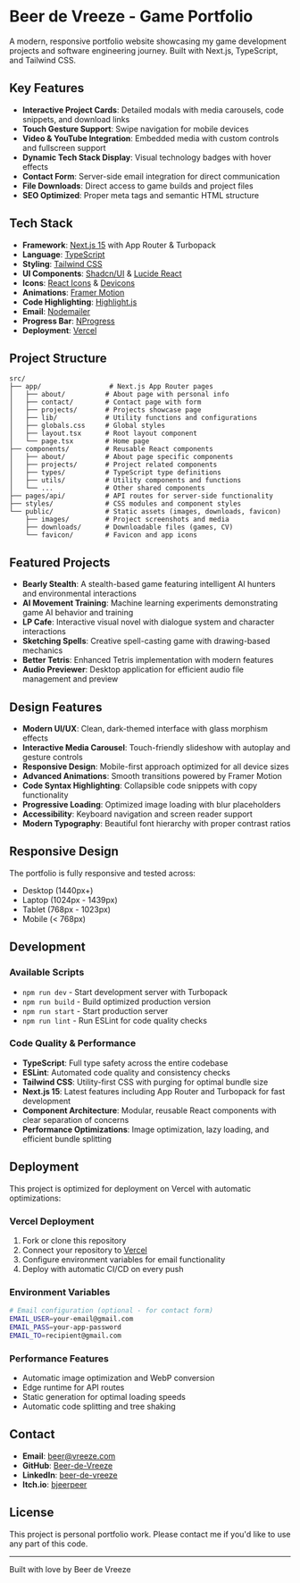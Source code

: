 # Beer de Vreeze - Game Portfolio

A modern, responsive portfolio website showcasing my game development projects and software engineering journey. Built with Next.js, TypeScript, and Tailwind CSS.

## Key Features

- **Interactive Project Cards**: Detailed modals with media carousels, code snippets, and download links
- **Touch Gesture Support**: Swipe navigation for mobile devices
- **Video & YouTube Integration**: Embedded media with custom controls and fullscreen support
- **Dynamic Tech Stack Display**: Visual technology badges with hover effects
- **Contact Form**: Server-side email integration for direct communication
- **File Downloads**: Direct access to game builds and project files
- **SEO Optimized**: Proper meta tags and semantic HTML structure

## Tech Stack

- **Framework**: [Next.js 15](https://nextjs.org/) with App Router & Turbopack
- **Language**: [TypeScript](https://www.typescriptlang.org/)
- **Styling**: [Tailwind CSS](https://tailwindcss.com/)
- **UI Components**: [Shadcn/UI](https://ui.shadcn.com/) & [Lucide React](https://lucide.dev/)
- **Icons**: [React Icons](https://react-icons.github.io/react-icons/) & [Devicons](https://devicon.dev/)
- **Animations**: [Framer Motion](https://www.framer.com/motion/)
- **Code Highlighting**: [Highlight.js](https://highlightjs.org/)
- **Email**: [Nodemailer](https://nodemailer.com/)
- **Progress Bar**: [NProgress](https://ricostacruz.com/nprogress/)
- **Deployment**: [Vercel](https://vercel.com/)

## Project Structure

```text
src/
├── app/                 # Next.js App Router pages
│   ├── about/          # About page with personal info
│   ├── contact/        # Contact page with form
│   ├── projects/       # Projects showcase page
│   ├── lib/            # Utility functions and configurations
│   ├── globals.css     # Global styles
│   ├── layout.tsx      # Root layout component
│   └── page.tsx        # Home page
├── components/         # Reusable React components
│   ├── about/          # About page specific components
│   ├── projects/       # Project related components
│   ├── types/          # TypeScript type definitions
│   ├── utils/          # Utility components and functions
│   └── ...             # Other shared components
├── pages/api/          # API routes for server-side functionality
├── styles/             # CSS modules and component styles
└── public/             # Static assets (images, downloads, favicon)
    ├── images/         # Project screenshots and media
    ├── downloads/      # Downloadable files (games, CV)
    └── favicon/        # Favicon and app icons
```

## Featured Projects

- **Bearly Stealth**: A stealth-based game featuring intelligent AI hunters and environmental interactions
- **AI Movement Training**: Machine learning experiments demonstrating game AI behavior and training
- **LP Cafe**: Interactive visual novel with dialogue system and character interactions
- **Sketching Spells**: Creative spell-casting game with drawing-based mechanics
- **Better Tetris**: Enhanced Tetris implementation with modern features
- **Audio Previewer**: Desktop application for efficient audio file management and preview

## Design Features

- **Modern UI/UX**: Clean, dark-themed interface with glass morphism effects
- **Interactive Media Carousel**: Touch-friendly slideshow with autoplay and gesture controls
- **Responsive Design**: Mobile-first approach optimized for all device sizes
- **Advanced Animations**: Smooth transitions powered by Framer Motion
- **Code Syntax Highlighting**: Collapsible code snippets with copy functionality
- **Progressive Loading**: Optimized image loading with blur placeholders
- **Accessibility**: Keyboard navigation and screen reader support
- **Modern Typography**: Beautiful font hierarchy with proper contrast ratios

## Responsive Design

The portfolio is fully responsive and tested across:

- Desktop (1440px+)
- Laptop (1024px - 1439px)
- Tablet (768px - 1023px)
- Mobile (< 768px)

## Development

### Available Scripts

- `npm run dev` - Start development server with Turbopack
- `npm run build` - Build optimized production version
- `npm run start` - Start production server
- `npm run lint` - Run ESLint for code quality checks

### Code Quality & Performance

- **TypeScript**: Full type safety across the entire codebase
- **ESLint**: Automated code quality and consistency checks
- **Tailwind CSS**: Utility-first CSS with purging for optimal bundle size
- **Next.js 15**: Latest features including App Router and Turbopack for fast development
- **Component Architecture**: Modular, reusable React components with clear separation of concerns
- **Performance Optimizations**: Image optimization, lazy loading, and efficient bundle splitting

## Deployment

This project is optimized for deployment on Vercel with automatic optimizations:

### Vercel Deployment

1. Fork or clone this repository
2. Connect your repository to [Vercel](https://vercel.com/)
3. Configure environment variables for email functionality
4. Deploy with automatic CI/CD on every push

### Environment Variables

```bash
# Email configuration (optional - for contact form)
EMAIL_USER=your-email@gmail.com
EMAIL_PASS=your-app-password
EMAIL_TO=recipient@gmail.com
```

### Performance Features

- Automatic image optimization and WebP conversion
- Edge runtime for API routes
- Static generation for optimal loading speeds
- Automatic code splitting and tree shaking

## Contact

- **Email**: [beer@vreeze.com](mailto:beer@vreeze.com)
- **GitHub**: [Beer-de-Vreeze](https://github.com/bjeer.peer)
- **LinkedIn**: [beer-de-vreeze](https://www.linkedin.com/in/beer-de-vreeze-59040919a/)
- **Itch.io**: [bjeerpeer](https://bjeerpeer.itch.io/)

## License

This project is personal portfolio work. Please contact me if you'd like to use any part of this code.

---

Built with love by Beer de Vreeze
